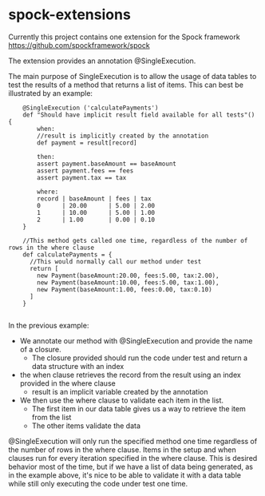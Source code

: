 spock-extensions
================
Currently this project contains one extension for the Spock framework https://github.com/spockframework/spock

The extension provides an annotation @SingleExecution.

The main purpose of SingleExecution is to allow the usage of data tables to test the results of a method that returns
a list of items.  This can best be illustrated by an example:

```
    @SingleExecution ('calculatePayments')
    def "Should have implicit result field available for all tests"() {
        when: 
        //result is implicitly created by the annotation
        def payment = result[record]

        then: 
        assert payment.baseAmount == baseAmount
        assert payment.fees == fees
        assert payment.tax == tax

        where:
        record | baseAmount | fees | tax
        0      | 20.00      | 5.00 | 2.00
        1      | 10.00      | 5.00 | 1.00
        2      | 1.00       | 0.00 | 0.10 
    }

    //This method gets called one time, regardless of the number of rows in the where clause
    def calculatePayments = {
      //This would normally call our method under test  
      return [
        new Payment(baseAmount:20.00, fees:5.00, tax:2.00),
        new Payment(baseAmount:10.00, fees:5.00, tax:1.00),
        new Payment(baseAmount:1.00, fees:0.00, tax:0.10)
      ]
    } 


```

In the previous example:
* We annotate our method with @SingleExecution and provide the name of a closure.
  * The closure provided should run the code under test and return a data structure with an index
* the when clause retrieves the record from the result using an index provided in the where clause
  * result is an implicit variable created by the annotation
* We then use the where clause to validate each item in the list.
  * The first item in our data table gives us a way to retrieve the item from the list
  * The other items validate the data

@SingleExecution will only run the specified method one time regardless of the number of rows in the where clause.
Items in the setup and when clauses run for every iteration specified in the where clause.  This is desired
behavior most of the time, but if we have a list of data being generated, as in the example above, it's nice to be
able to validate it with a data table while still only executing the code under test one time.

